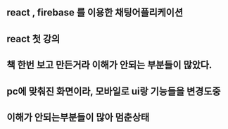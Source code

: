 ## react , firebase 를 이용한 채팅어플리케이션

## react 첫 강의

## 책 한번 보고 만든거라 이해가 안되는 부분들이 많았다.

## pc에 맞춰진 화면이라, 모바일로 ui랑 기능들을 변경도중 

## 이해가 안되는부분들이 많아 멈춘상태
